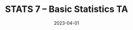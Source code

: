 ---
title: "STATS 7 – Basic Statistics TA"
collection: teaching
type: "Undergraduate course"
permalink: /teaching/2023-04-spring
venue: "University of California, Department of Statistics"
date: 2023-04-01
location: "Irvine, CA"
---
